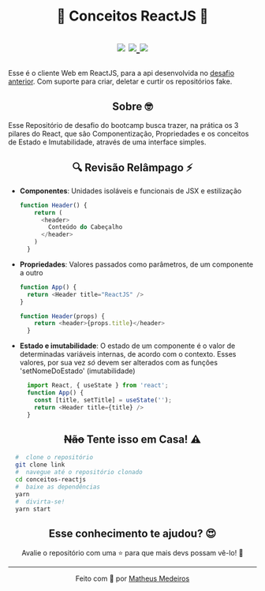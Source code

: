 
<h1 align="center">
  🚀 Conceitos ReactJS 🚀
  <p align="center">
  <img src="https://img.shields.io/badge/tech-front--end-green" />

  <a href="https://reactjs.org/">
    <img src="https://img.shields.io/badge/framework-reactjs-blue" />
  </a>

  <a href="https://github.com/Rocketseat">
    <img src="https://img.shields.io/badge/source-rocketseat-blueviolet" />
  </a>
  </p>
</h1>
<p>
  Esse é o cliente Web em ReactJS, para a api desenvolvida no <a href="https://github.com/lucascprazeres/conceitos-nodejs">desafio anterior</a>. Com suporte para criar, deletar e curtir os repositórios fake.
</p>

<h2 align="center">
  Sobre 🤓
</h2>

<p>
  Esse Repositório de desafio do bootcamp busca trazer, na prática os 3 pilares do React, que são Componentização, Propriedades e os conceitos de Estado e Imutabilidade, através de uma interface simples.
</p>

<h2 align="center">
  🔍 Revisão Relâmpago ⚡
</h2>
<ul>
<li>
  <Strong>Componentes</Strong>: Unidades isoláveis e funcionais de JSX e estilização

  ```javascript
  function Header() {
      return (
        <header>
          Conteúdo do Cabeçalho
        </header>
      )
    }
  ```
</li>
<li>
  <Strong>Propriedades</Strong>: Valores passados como parâmetros, de um componente a outro

  ```javascript
  function App() {
    return <Header title="ReactJS" />
  }
  ```
  ```javascript
  function Header(props) {
      return <header>{props.title}</header>
    }
  ```
</li>
<li>
  <Strong>Estado e imutabilidade</Strong>: O estado de um componente é o valor de determinadas variáveis internas, de acordo com o contexto. Esses valores, por sua vez <em>só</em> devem ser alterados com as funções 'setNomeDoEstado' (imutabilidade)

  ```javascript
    import React, { useState } from 'react';
    function App() {
      const [title, setTitle] = useState('');
      return <Header title={title} />
    }
  ```
</li>
</ul>

<h2 align="center">
  <strike>Não</strike> Tente isso em Casa! ⚠️
</h2>

```bash
  #  clone o repositório
  git clone link
  #  navegue até o repositório clonado
  cd conceitos-reactjs
  #  baixe as dependências
  yarn
  #  divirta-se!
  yarn start
```
<h2 align="center">
  Esse conhecimento te ajudou? 😍
</h2>

<p align="center">
  Avalie o repositório com uma ⭐ para que mais devs possam vê-lo! 🚀
</p>

<hr>

<p align="center">
  Feito com 💜 por <a href="https://www.linkedin.com/in/matheus-cardoso-de-medeiros-8a3a84116/">Matheus Medeiros</a>
</p>